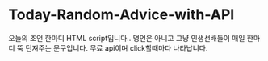 # Today-Random-Advice-with-API
오늘의 조언 한마디 HTML script입니다..  명언은 아니고 그냥 인생선배들이 매일 한마디 뚝 던져주는 문구입니다.  무료 api이며 click할때마다 나타납니다.
